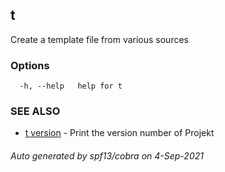 ## t

Create a template file from various sources

### Options

```
  -h, --help   help for t
```

### SEE ALSO

* [t version](t_version.md)	 - Print the version number of Projekt

###### Auto generated by spf13/cobra on 4-Sep-2021
